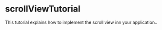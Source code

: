 # scrollViewTutorial
This tutorial explains how to implement the scroll view inn your application..
